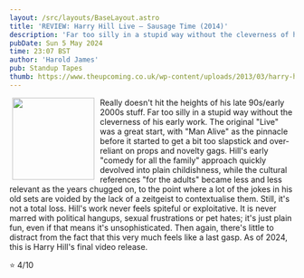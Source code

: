 ```yaml
---
layout: /src/layouts/BaseLayout.astro
title: 'REVIEW: Harry Hill Live — Sausage Time (2014)'
description: 'Far too silly in a stupid way without the cleverness of his early work.'
pubDate: Sun 5 May 2024
time: 23:07 BST
author: 'Harold James'
pub: Standup Tapes
thumb: https://www.theupcoming.co.uk/wp-content/uploads/2013/03/harry-hill-large.jpeg
---
```

<img src="https://m.media-amazon.com/images/I/81VT4Ww8o7L._AC_UF1000,1000_QL80_.jpg" style="width:145px;height:auto;float:left;padding-right:10px;padding-left:5px;">

Really doesn't hit the heights of his late 90s/early 2000s stuff. Far too silly in a stupid way without the cleverness of his early work. The original "Live" was a great start, with "Man Alive" as the pinnacle before it started to get a bit too slapstick and over-reliant on props and novelty gags. Hill's early "comedy for all the family" approach quickly devolved into plain childishness, while the cultural references "for the adults" became less and less relevant as the years chugged on, to the point where a lot of the jokes in his old sets are voided by the lack of a zeitgeist to contextualise them. Still, it's not a total loss. Hill's work never feels spiteful or exploitative. It is never marred with political hangups, sexual frustrations or pet hates; it's just plain fun, even if that means it's unsophisticated. Then again, there's little to distract from the fact that this very much feels like a last gasp. As of 2024, this is Harry Hill's final video release.

⭐ 4/10